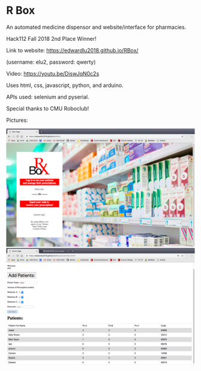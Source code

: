 # R Box
An automated medicine dispensor and website/interface for pharmacies.

Hack112 Fall 2018 2nd Place Winner!

Link to website:
https://edwardlu2018.github.io/RBox/

(username: elu2, password: qwerty)

Video:
https://youtu.be/DiswJqN0c2s 

Uses html, css, javascript, python, and arduino.

APIs used: selenium and pyserial.

Special thanks to CMU Roboclub!

Pictures:

![alt text](https://github.com/EdwardLu2018/RBox/blob/master/frontPage.png)
![alt text](https://github.com/EdwardLu2018/RBox/blob/master/tablePage.png)
